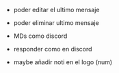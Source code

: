 - poder editar el ultimo mensaje
- poder eliminar ultimo mensaje


- MDs como discord
- responder como en discord
- maybe añadir noti en el logo (num)